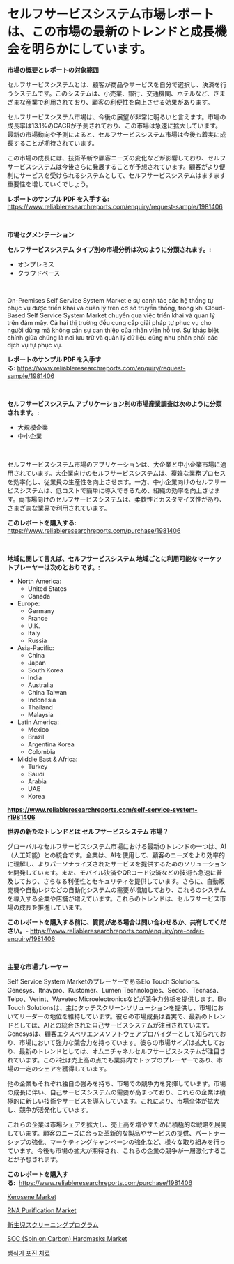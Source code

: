 <p><h1>セルフサービスシステム市場レポートは、この市場の最新のトレンドと成長機会を明らかにしています。</h1></p><p><strong>市場の概要とレポートの対象範囲</strong></p>
<p><p>セルフサービスシステムとは、顧客が商品やサービスを自分で選択し、決済を行うシステムです。このシステムは、小売業、銀行、交通機関、ホテルなど、さまざまな産業で利用されており、顧客の利便性を向上させる効果があります。</p><p>セルフサービスシステム市場は、今後の展望が非常に明るいと言えます。市場の成長率は13.1%のCAGRが予測されており、この市場は急速に拡大しています。最新の市場動向や予測によると、セルフサービスシステム市場は今後も着実に成長することが期待されています。</p><p>この市場の成長には、技術革新や顧客ニーズの変化などが影響しており、セルフサービスシステムは今後さらに発展することが予想されています。顧客がより便利にサービスを受けられるシステムとして、セルフサービスシステムはますます重要性を増していくでしょう。</p></p>
<p><strong>レポートのサンプル PDF を入手する:</strong> <a href="https://www.reliableresearchreports.com/enquiry/request-sample/1981406">https://www.reliableresearchreports.com/enquiry/request-sample/1981406</a></p>
<p>&nbsp;</p>
<p><strong>市場セグメンテーション</strong></p>
<p><strong>セルフサービスシステム タイプ別の市場分析は次のように分類されます。:</strong></p>
<p><ul><li>オンプレミス</li><li>クラウドベース</li></ul></p>
<p>&nbsp;</p>
<p><p>On-Premises Self Service System Market e sự canh tác các hệ thống tự phục vụ được triển khai và quản lý trên cơ sở truyền thống, trong khi Cloud-Based Self Service System Market chuyển qua việc triển khai và quản lý trên đám mây. Cả hai thị trường đều cung cấp giải pháp tự phục vụ cho người dùng mà không cần sự can thiệp của nhân viên hỗ trợ. Sự khác biệt chính giữa chúng là nơi lưu trữ và quản lý dữ liệu cũng như phân phối các dịch vụ tự phục vụ.</p></p>
<p><strong>レポートのサンプル PDF を入手する:</strong>&nbsp;<a href="https://www.reliableresearchreports.com/enquiry/request-sample/1981406">https://www.reliableresearchreports.com/enquiry/request-sample/1981406</a></p>
<p>&nbsp;</p>
<p><strong> セルフサービスシステム アプリケーション別の市場産業調査は次のように分類されます。:</strong></p>
<p><ul><li>大規模企業</li><li>中小企業</li></ul></p>
<p>&nbsp;</p>
<p><p>セルフサービスシステム市場のアプリケーションは、大企業と中小企業市場に適用されています。大企業向けのセルフサービスシステムは、複雑な業務プロセスを効率化し、従業員の生産性を向上させます。一方、中小企業向けのセルフサービスシステムは、低コストで簡単に導入できるため、組織の効率を向上させます。両市場向けのセルフサービスシステムは、柔軟性とカスタマイズ性があり、さまざまな業界で利用されています。</p></p>
<p><strong>このレポートを購入する:</strong>&nbsp; <a href="https://www.reliableresearchreports.com/purchase/1981406">https://www.reliableresearchreports.com/purchase/1981406</a></p>
<p>&nbsp;</p>
<p><strong>地域に関して言えば、セルフサービスシステム 地域ごとに利用可能なマーケットプレーヤーは次のとおりです。:</strong></p>
<p><ul>
    <li>
        North America:
        <ul>
            <li>United States</li>
            <li>Canada</li>
        </ul>
    </li>
    <li>
        Europe:
        <ul>
            <li>Germany</li>
            <li>France</li>
            <li>U.K.</li>
            <li>Italy</li>
            <li>Russia</li>
        </ul>
    </li>
    <li>
        Asia-Pacific:
        <ul>
            <li>China</li>
            <li>Japan</li>
            <li>South Korea</li>
            <li>India</li>
            <li>Australia</li>
            <li>China Taiwan</li>
            <li>Indonesia</li>
            <li>Thailand</li>
            <li>Malaysia</li>
        </ul>
    </li>
    <li>
        Latin America:
        <ul>
            <li>Mexico</li>
            <li>Brazil</li>
            <li>Argentina Korea</li>
            <li>Colombia</li>
        </ul>
    </li>
    <li>
        Middle East & Africa:
        <ul>
            <li>Turkey</li>
            <li>Saudi</li>
            <li>Arabia</li>
            <li>UAE</li>
            <li>Korea</li>
        </ul>
    </li>
    </ul></p>
<p><strong><a href="https://www.reliableresearchreports.com/self-service-system-r1981406">https://www.reliableresearchreports.com/self-service-system-r1981406</a></strong>&nbsp;</p>
<p><strong>世界の新たなトレンドとは セルフサービスシステム 市場？</strong></p>
<p><p>グローバルなセルフサービスシステム市場における最新のトレンドの一つは、AI（人工知能）との統合です。企業は、AIを使用して、顧客のニーズをより効率的に理解し、よりパーソナライズされたサービスを提供するためのソリューションを開発しています。また、モバイル決済やQRコード決済などの技術も急速に普及しており、さらなる利便性とセキュリティを提供しています。さらに、自動販売機や自動レジなどの自動化システムの需要が増加しており、これらのシステムを導入する企業や店舗が増えています。これらのトレンドは、セルフサービス市場の成長を推進しています。</p></p>
<p><strong>このレポートを購入する前に、質問がある場合は問い合わせるか、共有してください。</strong>- <a href="https://www.reliableresearchreports.com/enquiry/pre-order-enquiry/1981406">https://www.reliableresearchreports.com/enquiry/pre-order-enquiry/1981406</a></p>
<p>&nbsp;</p>
<p><strong>主要な市場プレーヤー</strong></p>
<p><p>Self Service System MarketのプレーヤーであるElo Touch Solutions、Genesys、Itnavpro、Kustomer、Lumen Technologies、Sedco、Tecnasa、Telpo、Verint、Wavetec Microelectronicsなどが競争力分析を提供します。Elo Touch Solutionsは、主にタッチスクリーンソリューションを提供し、市場においてリーダーの地位を維持しています。彼らの市場成長は着実で、最新のトレンドとしては、AIとの統合された自己サービスシステムが注目されています。Genesysは、顧客エクスペリエンスソフトウェアプロバイダーとして知られており、市場において強力な競合力を持っています。彼らの市場サイズは拡大しており、最新のトレンドとしては、オムニチャネルセルフサービスシステムが注目されています。この2社は売上高の点でも業界内でトップのプレーヤーであり、市場の一定のシェアを獲得しています。</p><p>他の企業もそれぞれ独自の強みを持ち、市場での競争力を発揮しています。市場の成長に伴い、自己サービスシステムの需要が高まっており、これらの企業は積極的に新しい技術やサービスを導入しています。これにより、市場全体が拡大し、競争が活発化しています。</p><p>これらの企業は市場シェアを拡大し、売上高を増やすために積極的な戦略を展開しています。顧客のニーズに合った革新的な製品やサービスの提供、パートナーシップの強化、マーケティングキャンペーンの強化など、様々な取り組みを行っています。今後も市場の拡大が期待され、これらの企業の競争が一層激化することが予想されます。</p></p>
<p><strong>このレポートを購入する:</strong>&nbsp;&nbsp;<a href="https://www.reliableresearchreports.com/purchase/1981406">https://www.reliableresearchreports.com/purchase/1981406</a></p>
<p><p><a href="https://github.com/bobicer/Market-Research-Report-List-3/blob/main/kerosene-market.md">Kerosene Market</a></p><p><a href="https://www.linkedin.com/pulse/rna-purification-market-size-trends-complete-industry-overview-qrpbc">RNA Purification Market</a></p><p><a href="https://github.com/RudyBoyer2017/Market-Research-Report-List-1/blob/main/500994053154.md">新生児スクリーニングプログラム</a></p><p><a href="https://issuu.com/reportprime-2/docs/soc-spin-on-carbon-hardmasks-market-size-2030.pptx">SOC (Spin on Carbon) Hardmasks Market</a></p><p><a href="https://github.com/novabrown3/Market-Research-Report-List-1/blob/main/682816549167.md">생식기 포진 치료</a></p></p>